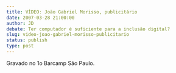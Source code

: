 ```yaml
---
title: VÍDEO: João Gabriel Morisso, publicitário
date: 2007-03-28 21:00:00
author: JD
debate: Ter computador é suficiente para a inclusão digital? 
slug: video-joao-gabriel-morisso-publicitario
status: publish 
type: post
---
```


  


Gravado no 1o Barcamp São Paulo.
